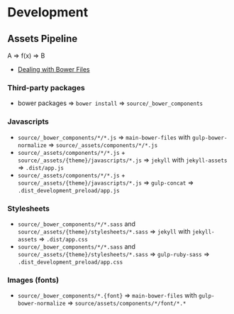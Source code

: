 # Development

## Assets Pipeline

A => f(x) => B

* [Dealing with Bower Files](http://jonstuebe.com/2014/12/26/dealing-with-bower-files/)

### Third-party packages

* bower packages => ``bower install`` =>  ``source/_bower_components``

### Javascripts

* ``source/_bower_components/*/*.js`` => ``main-bower-files`` with ``gulp-bower-normalize`` => ``source/_assets/components/*/*.js``
* ``source/_assets/components/*/*.js`` + ``source/_assets/{theme}/javascripts/*.js`` => ``jekyll`` with ``jekyll-assets`` => ``.dist/app.js``
* ``source/_assets/components/*/*.js`` + ``source/_assets/{theme}/javascripts/*.js`` => ``gulp-concat`` => ``.dist_development_preload/app.js``


### Stylesheets 

* ``source/_bower_components/*/*.sass`` and ``source/_assets/{theme}/stylesheets/*.sass`` => ``jekyll`` with ``jekyll-assets`` => ``.dist/app.css``
* ``source/_bower_components/*/*.sass`` and ``source/_assets/{theme}/stylesheets/*.sass`` => ``gulp-ruby-sass`` => ``.dist_development_preload/app.css``

### Images (fonts)

* ``source/_bower_components/*.{font}`` => ``main-bower-files`` with ``gulp-bower-normalize`` => ``source/assets/components/*/font/*.*``